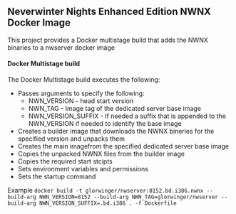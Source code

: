 ## Neverwinter Nights Enhanced Edition NWNX Docker Image

This project provides a Docker multistage build that adds the NWNX binaries to a nwserver docker image

#### Docker Multistage build

The Docker Multistage build executes the following:

* Passes arguments to specify the following:
    * NWN_VERSION - head start version
    * NWN_TAG - Image tag of the dedicated server base image
    * NWN_VERSION_SUFFIX - If needed a suffix that is appended to the NWN_VERSION if needed to identify the base image
* Creates a builder image that downloads the NWNX bineries for the specified version and unpacks them
* Creates the main imagefrom the specified dedicated server base image
* Copies the unpacked NWNX files from the builder image
* Copies the required start stcipts
* Sets environment variables and permissions
* Sets the startup command

Example
`docker build -t glorwinger/nwserver:8152.bd.i386.nwnx --build-arg NWN_VERSION=8152 --build-arg NWN_TAG=glorwinger/nwserver --build-arg NWN_VERSION_SUFFIX=.bd.i386 . -f Dockerfile`


